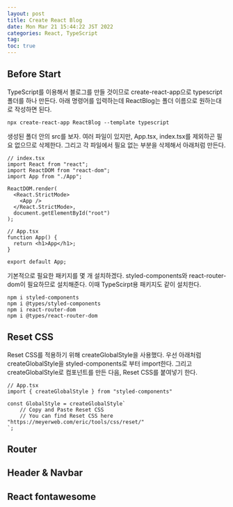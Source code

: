 ```yaml
---
layout: post
title: Create React Blog
date: Mon Mar 21 15:44:22 JST 2022
categories: React, TypeScript
tag:
toc: true
---
```


## Before Start

TypeScript를 이용해서 블로그를 만들 것이므로 create-react-app으로 typescript 폴더를 하나 만든다.
아래 명령어를 입력하는데 ReactBlog는 폴더 이름으로 원하는대로 작성하면 된다.

`npx create-react-app ReactBlog --template typescript`

생성된 폴더 안의 src를 보자.
여러 파일이 있지만, App.tsx, index.tsx를 제외하곤 필요 없으므로 삭제한다.
그리고 각 파일에서 필요 없는 부분을 삭제해서 아래처럼 만든다.

```
// index.tsx
import React from "react";
import ReactDOM from "react-dom";
import App from "./App";

ReactDOM.render(
  <React.StrictMode>
    <App />
  </React.StrictMode>,
  document.getElementById("root")
);
```

```
// App.tsx
function App() {
  return <h1>App</h1>;
}

export default App;
```

기본적으로 필요한 패키지를 몇 개 설치하겠다.
styled-components와 react-router-dom이 필요하므로 설치해준다.
이때 TypeScirpt용 패키지도 같이 설치한다.

```
npm i styled-components
npm i @types/styled-components
npm i react-router-dom
npm i @types/react-router-dom
```

## Reset CSS

Reset CSS를 적용하기 위해 createGlobalStyle을 사용했다.
우선 아래처럼 createGlobalStyle을 styled-components로 부터 import한다.
그리고 createGlobalStyle로 컴포넌트를 만든 다음, Reset CSS를 붙여넣기 한다.

```
// App.tsx
import { createGlobalStyle } from "styled-components"

const GlobalStyle = createGlobalStyle`
    // Copy and Paste Reset CSS
    // You can find Reset CSS here "https://meyerweb.com/eric/tools/css/reset/"
`;
```

## Router

## Header & Navbar

## React fontawesome
